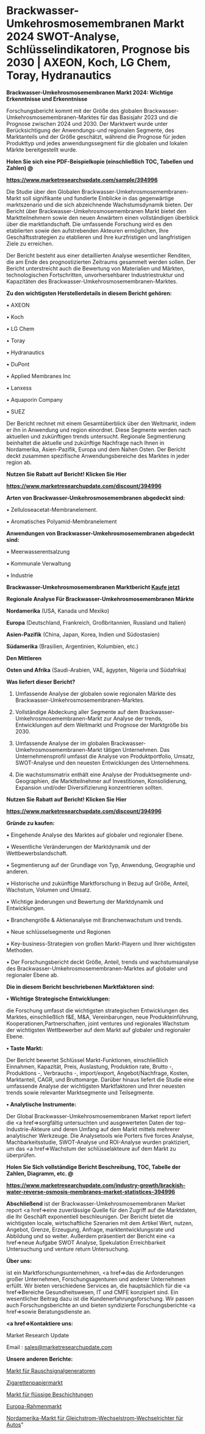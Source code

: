 # Brackwasser-Umkehrosmosemembranen Markt 2024 SWOT-Analyse, Schlüsselindikatoren, Prognose bis 2030 | AXEON, Koch, LG Chem, Toray, Hydranautics

<strong>Brackwasser-Umkehrosmosemembranen Markt 2024: Wichtige Erkenntnisse und Erkenntnisse</strong>

Forschungsbericht kommt mit der Größe des globalen Brackwasser-Umkehrosmosemembranen-Marktes für das Basisjahr 2023 und die Prognose zwischen 2024 und 2030. Der Marktwert wurde unter Berücksichtigung der Anwendungs-und regionalen Segmente, des Marktanteils und der Größe geschätzt, während die Prognose für jeden Produkttyp und jedes anwendungssegment für die globalen und lokalen Märkte bereitgestellt wurde.



<strong>Holen Sie sich eine PDF-Beispielkopie (einschließlich TOC, Tabellen und Zahlen) @
</strong>

<strong><a href=https://www.marketresearchupdate.com/sample/394996>

<strong>https://www.marketresearchupdate.com/sample/394996</u></font></a></strong></strong>

Die Studie über den Globalen Brackwasser-Umkehrosmosemembranen-Markt soll signifikante und fundierte Einblicke in das gegenwärtige marktszenario und die sich abzeichnende Wachstumsdynamik bieten. Der Bericht über Brackwasser-Umkehrosmosemembranen Markt bietet den Marktteilnehmern sowie den neuen Anwärtern einen vollständigen überblick über die marktlandschaft. Die umfassende Forschung wird es den etablierten sowie den aufstrebenden Akteuren ermöglichen, Ihre Geschäftsstrategien zu etablieren und Ihre kurzfristigen und langfristigen Ziele zu erreichen.

Der Bericht besteht aus einer detaillierten Analyse wesentlicher Renditen, die am Ende des prognostizierten Zeitraums gesammelt werden sollen. Der Bericht unterstreicht auch die Bewertung von Materialien und Märkten, technologischen Fortschritten, unvorhersehbarer Industriestruktur und Kapazitäten des Brackwasser-Umkehrosmosemembranen-Marktes.



<strong>Zu den wichtigsten Herstellerdetails in diesem Bericht gehören:</strong>

• AXEON

• Koch

• LG Chem

• Toray

• Hydranautics

• DuPont

• Applied Membranes Inc

• Lanxess

• Aquaporin Company

• SUEZ

Der Bericht rechnet mit einem Gesamtüberblick über den Weltmarkt, indem er ihn in Anwendung und region einordnet. Diese Segmente werden nach aktuellen und zukünftigen trends untersucht. Regionale Segmentierung beinhaltet die aktuelle und zukünftige Nachfrage nach Ihnen in Nordamerika, Asien-Pazifik, Europa und dem Nahen Osten. Der Bericht deckt zusammen spezifische Anwendungsbereiche des Marktes in jeder region ab.



<strong>Nutzen Sie Rabatt auf Bericht! Klicken Sie Hier
</strong>

<strong><a href=https://www.marketresearchupdate.com/discount/394996>https://www.marketresearchupdate.com/discount/394996</b></u></font></strong></a>



<strong>Arten von Brackwasser-Umkehrosmosemembranen abgedeckt sind:</strong>

• Zelluloseacetat-Membranelement.

• Aromatisches Polyamid-Membranelement



<strong>Anwendungen von Brackwasser-Umkehrosmosemembranen abgedeckt sind:</strong>

• Meerwasserentsalzung

• Kommunale Verwaltung

• Industrie



<strong>Brackwasser-Umkehrosmosemembranen Marktbericht <a href=https://www.marketresearchupdate.com/buynow/394996>Kaufe jetzt</a></strong>



<strong>Regionale Analyse Für Brackwasser-Umkehrosmosemembranen Märkte</strong>



<strong>Nordamerika</strong> (USA, Kanada und Mexiko)



<strong>Europa</strong> (Deutschland, Frankreich, Großbritannien, Russland und Italien)



<strong>Asien-Pazifik</strong> (China, Japan, Korea, Indien und Südostasien)



<strong>Südamerika</strong> (Brasilien, Argentinien, Kolumbien, etc.)



<strong>Den Mittleren</strong> 

<strong>Osten und Afrika</strong> (Saudi-Arabien, VAE, ägypten, Nigeria und Südafrika)



<strong>Was liefert dieser Bericht?</strong>

1. Umfassende Analyse der globalen sowie regionalen Märkte des Brackwasser-Umkehrosmosemembranen-Marktes.

2. Vollständige Abdeckung aller Segmente auf dem Brackwasser-Umkehrosmosemembranen-Markt zur Analyse der trends, Entwicklungen auf dem Weltmarkt und Prognose der Marktgröße bis 2030.

3. Umfassende Analyse der im globalen Brackwasser-Umkehrosmosemembranen-Markt tätigen Unternehmen. Das Unternehmensprofil umfasst die Analyse von Produktportfolio, Umsatz, SWOT-Analyse und den neuesten Entwicklungen des Unternehmens.

4. Die wachstumsmatrix enthält eine Analyse der Produktsegmente und-Geographien, die Marktteilnehmer auf Investitionen, Konsolidierung, Expansion und/oder Diversifizierung konzentrieren sollten.



<strong>Nutzen Sie Rabatt auf Bericht! Klicken Sie Hier
</strong>

<strong><a href=https://www.marketresearchupdate.com/discount/394996>https://www.marketresearchupdate.com/discount/394996</b></u></font></strong></a>



<strong>Gründe zu kaufen:</strong>

• Eingehende Analyse des Marktes auf globaler und regionaler Ebene.

• Wesentliche Veränderungen der Marktdynamik und der Wettbewerbslandschaft.

• Segmentierung auf der Grundlage von Typ, Anwendung, Geographie und anderen.

• Historische und zukünftige Marktforschung in Bezug auf Größe, Anteil, Wachstum, Volumen und Umsatz.

• Wichtige änderungen und Bewertung der Marktdynamik und Entwicklungen.

• Branchengröße &amp; Aktienanalyse mit Branchenwachstum und trends.

• Neue schlüsselsegmente und Regionen

• Key-business-Strategien von großen Markt-Playern und Ihrer wichtigsten Methoden.

• Der Forschungsbericht deckt Größe, Anteil, trends und wachstumsanalyse des Brackwasser-Umkehrosmosemembranen-Marktes auf globaler und regionaler Ebene ab.



<strong>Die in diesem Bericht beschriebenen Marktfaktoren sind:</strong>



<strong>• Wichtige Strategische Entwicklungen:</strong>

die Forschung umfasst die wichtigsten strategischen Entwicklungen des Marktes, einschließlich f&amp;E, M&amp;A, Vereinbarungen, neue Produkteinführung, Kooperationen,Partnerschaften, joint ventures und regionales Wachstum der wichtigsten Wettbewerber auf dem Markt auf globaler und regionaler Ebene.



<strong>• Taste Markt:</strong>

Der Bericht bewertet Schlüssel Markt-Funktionen, einschließlich Einnahmen, Kapazität, Preis, Auslastung, Produktion rate, Brutto -, Produktions -, Verbrauchs -, import/export, Angebot/Nachfrage, Kosten, Marktanteil, CAGR, und Bruttomarge. Darüber hinaus liefert die Studie eine umfassende Analyse der wichtigsten Marktfaktoren und Ihrer neuesten trends sowie relevanter Marktsegmente und Teilsegmente.



<strong>• Analytische Instrumente:</strong>

Der Global Brackwasser-Umkehrosmosemembranen Market report liefert die <a href=>sorgf</a>ältig untersuchten und ausgewerteten Daten der top-Industrie-Akteure und deren Umfang auf dem Markt mittels mehrerer analytischer Werkzeuge. Die Analysetools wie Porters five forces Analyse, Machbarkeitsstudie, SWOT-Analyse und ROI-Analyse wurden praktiziert, um das <a href=>Wachstum</a> der schlüsselakteure auf dem Markt zu überprüfen.



<strong>Holen Sie Sich vollständige Bericht Beschreibung, TOC, Tabelle der Zahlen, Diagramm, etc. @ </strong>

<strong><a href=https://www.marketresearchupdate.com/industry-growth/brackish-water-reverse-osmosis-membranes-market-statistices-394996>https://www.marketresearchupdate.com/industry-growth/brackish-water-reverse-osmosis-membranes-market-statistices-394996</a></font></strong>



<strong>Abschließend</strong> ist der Brackwasser-Umkehrosmosemembranen Market report <a href=>eine</a> zuverlässige Quelle für den Zugriff auf die Marktdaten, die Ihr Geschäft exponentiell beschleunigen. Der Bericht bietet die wichtigsten locale, wirtschaftliche Szenarien mit dem Artikel Wert, nutzen, Angebot, Grenze, Erzeugung, Anfrage, marktentwicklungsrate und Abbildung und so weiter. Außerdem präsentiert der Bericht eine <a href=>neue</a> Aufgabe SWOT Analyse, Spekulation Erreichbarkeit Untersuchung und venture return Untersuchung.



<strong>Über uns:</strong>

 ist ein Marktforschungsunternehmen, <a href=>das</a> die Anforderungen großer Unternehmen, Forschungsagenturen und anderer Unternehmen erfüllt. Wir bieten verschiedene Services an, die hauptsächlich für die <a href=>Bereiche</a> Gesundheitswesen, IT und CMFE konzipiert sind. Ein wesentlicher Beitrag dazu ist die Kundenerfahrungsforschung. Wir passen auch Forschungsberichte an und bieten syndizierte Forschungsberichte <a href=>sowie</a> Beratungsdienste an.



<strong><a href=>Kontaktiere uns:</a></strong>

Market Research Update

Email : sales@marketresearchupdate.com



<strong>Unsere anderen Berichte:</strong>

<a href=https://www.linkedin.com/pulse/noise-signal-generator-market-2023-trends-new>Markt für Rauschsignalgeneratoren</a>

<a href=https://www.linkedin.com/pulse/cigarette-paper-market-top-leading>Zigarettenpapiermarkt</a>

<a href=https://www.linkedin.com/pulse/liquid-coatings-market-research-report-reveals>Markt für flüssige Beschichtungen</a>

<a href=https://www.linkedin.com/pulse/europe-fram-market-report-covers-future-trends-research>Europa-Rahmenmarkt</a>

<a href=https://www.linkedin.com/pulse/north-america-dc-ac-car-power-inverter-market>Nordamerika-Markt für Gleichstrom-Wechselstrom-Wechselrichter für Autos</a>"
